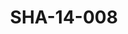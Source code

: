 ---
pid: SHA-14-008
title: SHA-14-008
language: ar
collection: شرحبيل احمد
original_label: 
rights: شرحبيل احمد
location_of_original: شرحبيل احمد
photographer_or_studio: 
scanned_from: photograph 8 by 11
_date: '1965'
location: تونس
description: 'عيد المرجان شرحبيل احمد حسن سروجي كامل حسين في رقص شعبي '
additional_notes: 
permission_display: 'yes'
on_server: 'no'
on_website: 'no'
permalink: /archive/ar/sha-14-008.html
layout: photo-page
---